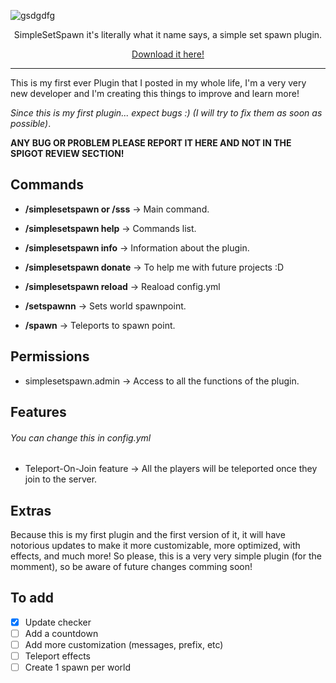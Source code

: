 ![gsdgdfg](https://user-images.githubusercontent.com/50084238/204422596-8a2b2ed2-7d8d-4a4d-8b80-839f195fe763.png)

<div align="center">
SimpleSetSpawn it's literally what it name says, a simple set spawn plugin.

[Download it here!](https://www.spigotmc.org/resources/simplesetspawn.106488/)

</div>

---

This is my first ever Plugin that I posted in my whole life, I'm a very very new developer and I'm creating this things to improve and learn more!

*Since this is my first plugin... expect bugs :) (I will try to fix them as soon as possible)*.

**ANY BUG OR PROBLEM PLEASE REPORT IT HERE AND NOT IN THE SPIGOT REVIEW SECTION!**

## Commands

- **/simplesetspawn or /sss** -> Main command.
- **/simplesetspawn help** -> Commands list.
- **/simplesetspawn info** -> Information about the plugin.
- **/simplesetspawn donate** -> To help me with future projects :D
- **/simplesetspawn reload** -> Reaload config.yml

- **/setspawnn** -> Sets world spawnpoint.
- **/spawn** -> Teleports to spawn point.

## Permissions

- simplesetspawn.admin -> Access to all the functions of the plugin.

## Features

###### You can change this in config.yml 

- Teleport-On-Join feature -> All the players will be teleported once they join to the server.

## Extras

Because this is my first plugin and the first version of it, it will have notorious updates to make it more customizable, more optimized, with effects, and much more!
So please, this is a very very simple plugin (for the momment), so be aware of future changes comming soon!

## To add

- [X] Update checker
- [ ] Add a countdown
- [ ] Add more customization (messages, prefix, etc)
- [ ] Teleport effects
- [ ] Create 1 spawn per world
